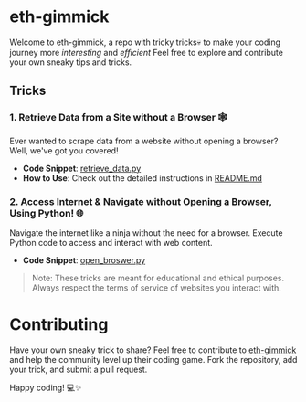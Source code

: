 # eth-gimmick
Welcome to eth-gimmick, a repo with tricky tricks💀 to make your coding journey more *interesting* and *efficient* Feel free to explore and contribute your own sneaky tips and tricks.

## Tricks

### 1. Retrieve Data from a Site without a Browser 🕸️

Ever wanted to scrape data from a website without opening a browser? Well, we've got you covered!
   - **Code Snippet**: [retrieve_data.py](./Tricks/Trick%201/retrieve_data.py)
   - **How to Use**: Check out the detailed instructions in [README.md](./Tricks/Trick%201/README.md)


### 2. Access Internet & Navigate without Opening a Browser, Using Python! 🌐

Navigate the internet like a ninja without the need for a browser. Execute Python code to access and interact with web content.
   - **Code Snippet**: [open_broswer.py](./Tricks/Trick%202/open_browser.py)

> Note: These tricks are meant for educational and ethical purposes. Always respect the terms of service of websites you interact with.

# Contributing

Have your own sneaky trick to share? Feel free to contribute to [eth-gimmick](https://github.com/this-is-yaash/eth-gimmick/) and help the community level up their coding game. Fork the repository, add your trick, and submit a pull request.

Happy coding! 💻✨